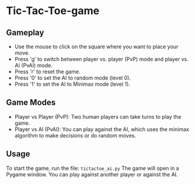 # Tic-Tac-Toe-game

## Gameplay
- Use the mouse to click on the square where you want to place your move.
- Press 'g' to switch between player vs. player (PvP) mode and player vs. AI (PvAI) mode.
- Press 'r' to reset the game.
- Press '0' to set the AI to random mode (level 0).
- Press '1' to set the AI to Minimax mode (level 1).

## Game Modes
- Player vs Player (PvP): Two human players can take turns to play the game.
- Player vs AI (PvAI): You can play against the AI, which uses the minimax algorithm to make decisions or do random moves.

## Usage
To start the game, run the file:
`tictactoe_ai.py`
The game will open in a Pygame window. You can play against another player or against the AI.
